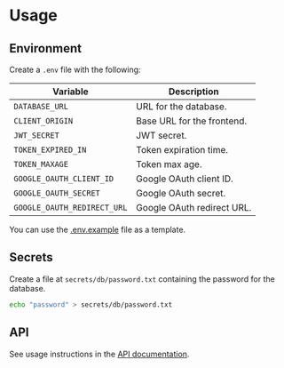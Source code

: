 # Usage

## Environment

Create a `.env` file with the following:

| Variable                    | Description                |
|-----------------------------|----------------------------|
| `DATABASE_URL`              | URL for the database.      |
| `CLIENT_ORIGIN`             | Base URL for the frontend. |
| `JWT_SECRET`                | JWT secret.                |
| `TOKEN_EXPIRED_IN`          | Token expiration time.     |
| `TOKEN_MAXAGE`              | Token max age.             |
| `GOOGLE_OAUTH_CLIENT_ID`    | Google OAuth client ID.    |
| `GOOGLE_OAUTH_SECRET`       | Google OAuth secret.       |
| `GOOGLE_OAUTH_REDIRECT_URL` | Google OAuth redirect URL. |

You can use the [.env.example](.env.example) file as a template.

## Secrets

Create a file at `secrets/db/password.txt` containing the password for the database.
```sh
echo "password" > secrets/db/password.txt
```

## API

See usage instructions in the [API documentation](api/ROUTES.md).
